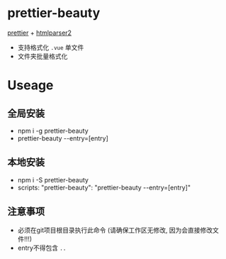 # prettier-beauty

[prettier](https://prettier.io/) + [htmlparser2](https://www.npmjs.com/package/htmlparser2)

* 支持格式化 `.vue` 单文件
* 文件夹批量格式化


# Useage

## 全局安装

* npm i -g prettier-beauty
* prettier-beauty --entry=[entry]

## 本地安装

* npm i -S prettier-beauty
* scripts: "prettier-beauty": "prettier-beauty --entry=[entry]"


## 注意事项

* 必须在git项目根目录执行此命令 (请确保工作区无修改, 因为会直接修改文件!!!)
* entry不得包含 `..`
